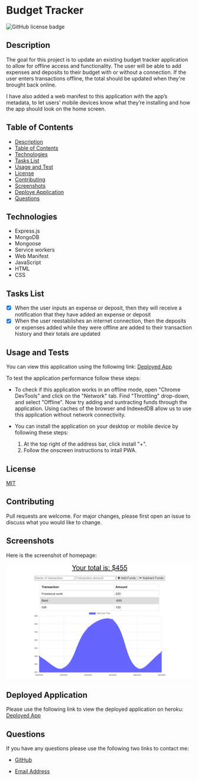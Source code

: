 # Budget Tracker

![GitHub license badge](https://img.shields.io/badge/license-MIT-blue.svg)

## Description

The goal for this project is to update an existing budget tracker application to allow for offline access and functionality. The user will be able to add expenses and deposits to their budget with or without a connection. If the user enters transactions offline, the total should be updated when they're brought back online.

I have also added a web manifest to this application with the app’s metadata, to let users’ mobile devices know what they’re installing and how the app should look on the home screen.

## Table of Contents

* [Description](#description)
* [Table of Contents](#table-of-contents)
* [Technologies](#technologies)
* [Tasks List](#tasks-list)
* [Usage and Test](#usage-and-tests)
* [License](#license)
* [Contributing](#contributing)
* [Screenshots](#screenshots)
* [Deploye Application](#deployed-application)
* [Questions](#questions)

## Technologies

* Express.js
* MongoDB
* Mongoose
* Service workers
* Web Manifest
* JavaScript
* HTML
* CSS

## Tasks List

- [x] When the user inputs an expense or deposit, then they will receive a notification that they have added an expense or deposit
- [x] When the user reestablishes an internet connection, then the deposits or expenses added while they were offline are added to their transaction history and their totals are updated

## Usage and Tests

You can view this application using the following link: [Deployed App](https://budget-tracker-521.herokuapp.com/)

To test the application performance follow these steps:

* To check if this application works in an offline mode, open "Chrome DevTools" and click on the "Network" tab. Find "Throttling" drop-down, and select "Offline". Now try adding and suntracting funds through the application. Using caches of the browser and IndexedDB allow us to use this application without network connectivity.

* You can install the application on your desktop or mobile device by following these steps:
    1. At the top right of the address bar, click install "+".
    2. Follow the onscreen instructions to intall PWA.

## License

[MIT](https://choosealicense.com/licenses/mit/)

## Contributing

Pull requests are welcome. For major changes, please first open an issue to discuss what you would like to change.

## Screenshots

Here is the screenshot of homepage:

![alt=homepage](./public/img/homepage.png)


## Deployed Application

Please use the following link to view the deployed application on heroku: [Deployed App](https://budget-tracker-521.herokuapp.com/)

## Questions

If you have any questions please use the following two links to contact me:

* [GitHub](https://github.com/sshahram)

* [Email Address](mailto:shirin.shahram23@gmail.com)